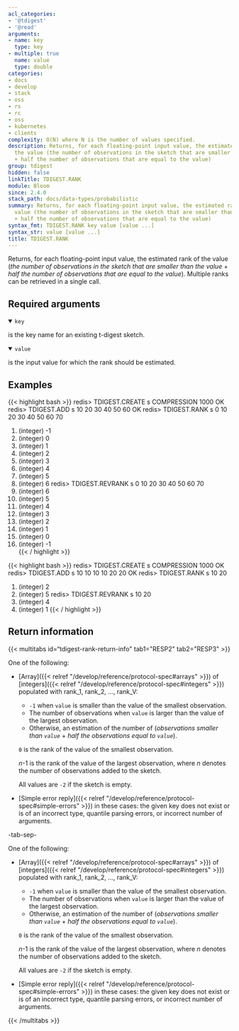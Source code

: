 ```yaml
---
acl_categories:
- '@tdigest'
- '@read'
arguments:
- name: key
  type: key
- multiple: true
  name: value
  type: double
categories:
- docs
- develop
- stack
- oss
- rs
- rc
- oss
- kubernetes
- clients
complexity: O(N) where N is the number of values specified.
description: Returns, for each floating-point input value, the estimated rank of
  the value (the number of observations in the sketch that are smaller than the value
  + half the number of observations that are equal to the value)
group: tdigest
hidden: false
linkTitle: TDIGEST.RANK
module: Bloom
since: 2.4.0
stack_path: docs/data-types/probabilistic
summary: Returns, for each floating-point input value, the estimated rank of the
  value (the number of observations in the sketch that are smaller than the value
  + half the number of observations that are equal to the value)
syntax_fmt: TDIGEST.RANK key value [value ...]
syntax_str: value [value ...]
title: TDIGEST.RANK
---
```

Returns, for each floating-point input value, the estimated rank of the value (_the number of observations in the sketch that are smaller than the value_ + _half the number of observations that are equal to the value_).
Multiple ranks can be retrieved in a single call.

## Required arguments

<details open><summary><code>key</code></summary>

is the key name for an existing t-digest sketch.
</details>

<details open><summary><code>value</code></summary>

is the input value for which the rank should be estimated.
</details>

## Examples

{{< highlight bash >}}
redis> TDIGEST.CREATE s COMPRESSION 1000
OK
redis> TDIGEST.ADD s 10 20 30 40 50 60
OK
redis> TDIGEST.RANK s 0 10 20 30 40 50 60 70
1) (integer) -1
2) (integer) 0
3) (integer) 1
4) (integer) 2
5) (integer) 3
6) (integer) 4
7) (integer) 5
8) (integer) 6
redis> TDIGEST.REVRANK s 0 10 20 30 40 50 60 70
1) (integer) 6
2) (integer) 5
3) (integer) 4
4) (integer) 3
5) (integer) 2
6) (integer) 1
7) (integer) 0
8) (integer) -1  
{{< / highlight >}}
  
{{< highlight bash >}}
redis> TDIGEST.CREATE s COMPRESSION 1000
OK
redis> TDIGEST.ADD s 10 10 10 10 20 20
OK
redis> TDIGEST.RANK s 10 20
1) (integer) 2
2) (integer) 5
redis> TDIGEST.REVRANK s 10 20
1) (integer) 4
2) (integer) 1
{{< / highlight >}}

## Return information

{{< multitabs id=“tdigest-rank-return-info" 
    tab1="RESP2" 
    tab2="RESP3" >}}

One of the following:

* [Array]({{< relref "/develop/reference/protocol-spec#arrays" >}}) of [integers]({{< relref "/develop/reference/protocol-spec#integers" >}}) populated with rank_1, rank_2, ..., rank_V:
    * `-1` when `value` is smaller than the value of the smallest observation.
    * The number of observations when `value` is larger than the value of the largest observation.
    * Otherwise, an estimation of the number of (_observations smaller than `value`_ + _half the observations equal to `value`_).

    `0` is the rank of the value of the smallest observation.

    _n_-1 is the rank of the value of the largest observation, where _n_ denotes the number of observations added to the sketch.

    All values are `-2` if the sketch is empty.
* [Simple error reply]({{< relref "/develop/reference/protocol-spec#simple-errors" >}}) in these cases: the given key does not exist or is of an incorrect type, quantile parsing errors, or incorrect number of arguments.

-tab-sep-

One of the following:

* [Array]({{< relref "/develop/reference/protocol-spec#arrays" >}}) of [integers]({{< relref "/develop/reference/protocol-spec#integers" >}}) populated with rank_1, rank_2, ..., rank_V:
    * `-1` when `value` is smaller than the value of the smallest observation.
    * The number of observations when `value` is larger than the value of the largest observation.
    * Otherwise, an estimation of the number of (_observations smaller than `value`_ + _half the observations equal to `value`_).

    `0` is the rank of the value of the smallest observation.

    _n_-1 is the rank of the value of the largest observation, where _n_ denotes the number of observations added to the sketch.

    All values are `-2` if the sketch is empty.
* [Simple error reply]({{< relref "/develop/reference/protocol-spec#simple-errors" >}}) in these cases: the given key does not exist or is of an incorrect type, quantile parsing errors, or incorrect number of arguments.

{{< /multitabs >}}